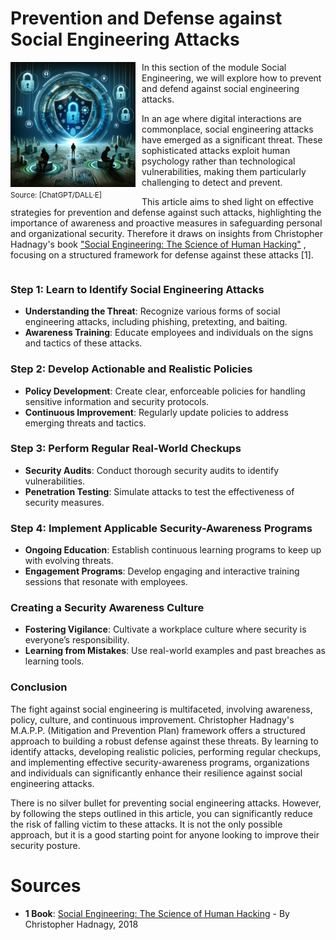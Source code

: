 # Prevention and Defense against Social Engineering Attacks

<span style="float: left; margin-right: 10px;">
	<img src="../resources/images/PreventionSocialEngineering.png" alt="Social Engineering" width="200">
	<br>
	<small>Source: [ChatGPT/DALL&middot;E]</small>
</span>
<span>
In this section of the module Social Engineering, we will explore how to prevent and defend against social engineering attacks. 

In an age where digital interactions are commonplace, social engineering attacks have emerged as a significant threat. These sophisticated attacks exploit human psychology rather than technological vulnerabilities, making them particularly challenging to detect and prevent. 

This article aims to shed light on effective strategies for prevention and defense against such attacks, highlighting the importance of awareness and proactive measures in safeguarding personal and organizational security. Therefore it draws on insights from Christopher Hadnagy's book ["Social Engineering: The Science of Human Hacking"](https://www.amazon.com/Social-Engineering-Science-Human-Hacking/dp/111943338X) , focusing on a structured framework for defense against these attacks [1].
</span>
<div style="clear: both;"></div>

### Step 1: Learn to Identify Social Engineering Attacks

- **Understanding the Threat**: Recognize various forms of social engineering attacks, including phishing, pretexting, and baiting.
- **Awareness Training**: Educate employees and individuals on the signs and tactics of these attacks.

### Step 2: Develop Actionable and Realistic Policies

- **Policy Development**: Create clear, enforceable policies for handling sensitive information and security protocols.
- **Continuous Improvement**: Regularly update policies to address emerging threats and tactics.

### Step 3: Perform Regular Real-World Checkups

- **Security Audits**: Conduct thorough security audits to identify vulnerabilities.
- **Penetration Testing**: Simulate attacks to test the effectiveness of security measures.

### Step 4: Implement Applicable Security-Awareness Programs

- **Ongoing Education**: Establish continuous learning programs to keep up with evolving threats.
- **Engagement Programs**: Develop engaging and interactive training sessions that resonate with employees.

### Creating a Security Awareness Culture

- **Fostering Vigilance**: Cultivate a workplace culture where security is everyone’s responsibility.
- **Learning from Mistakes**: Use real-world examples and past breaches as learning tools.

### Conclusion
The fight against social engineering is multifaceted, involving awareness, policy, culture, and continuous improvement. Christopher Hadnagy's M.A.P.P. (Mitigation and Prevention Plan) framework offers a structured approach to building a robust defense against these threats. By learning to identify attacks, developing realistic policies, performing regular checkups, and implementing effective security-awareness programs, organizations and individuals can significantly enhance their resilience against social engineering attacks.

There is no silver bullet for preventing social engineering attacks. However, by following the steps outlined in this article, you can significantly reduce the risk of falling victim to these attacks. It is not the only possible approach, but it is a good starting point for anyone looking to improve their security posture.

# Sources
- **1 Book**: [Social Engineering: The Science of Human Hacking](http://www.source3.com) - By Christopher Hadnagy, 2018